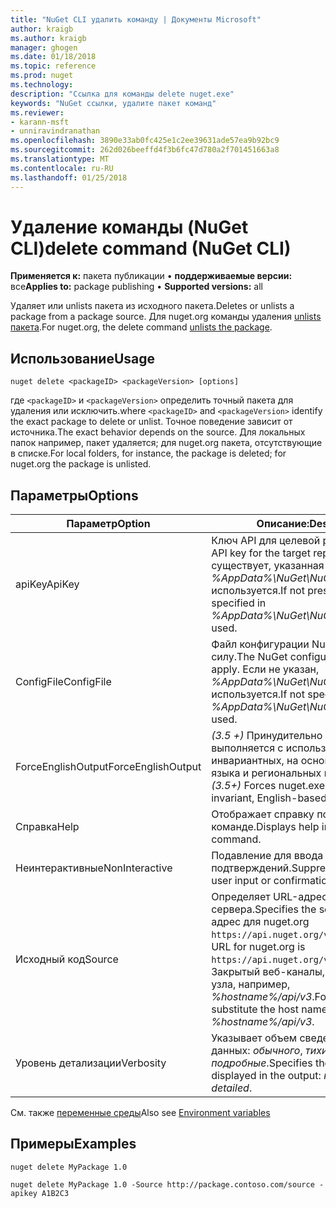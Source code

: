 ```yaml
---
title: "NuGet CLI удалить команду | Документы Microsoft"
author: kraigb
ms.author: kraigb
manager: ghogen
ms.date: 01/18/2018
ms.topic: reference
ms.prod: nuget
ms.technology: 
description: "Ссылка для команды delete nuget.exe"
keywords: "NuGet ссылки, удалите пакет команд"
ms.reviewer:
- karann-msft
- unniravindranathan
ms.openlocfilehash: 3890e33ab0fc425e1c2ee39631ade57ea9b92bc9
ms.sourcegitcommit: 262d026beeffd4f3b6fc47d780a2f701451663a8
ms.translationtype: MT
ms.contentlocale: ru-RU
ms.lasthandoff: 01/25/2018
---
```

# <a name="delete-command-nuget-cli"></a><span data-ttu-id="b6988-104">Удаление команды (NuGet CLI)</span><span class="sxs-lookup"><span data-stu-id="b6988-104">delete command (NuGet CLI)</span></span>

<span data-ttu-id="b6988-105">**Применяется к:** пакета публикации &bullet; **поддерживаемые версии:** все</span><span class="sxs-lookup"><span data-stu-id="b6988-105">**Applies to:** package publishing &bullet; **Supported versions:** all</span></span>

<span data-ttu-id="b6988-106">Удаляет или unlists пакета из исходного пакета.</span><span class="sxs-lookup"><span data-stu-id="b6988-106">Deletes or unlists a package from a package source.</span></span> <span data-ttu-id="b6988-107">Для nuget.org команды удаления [unlists пакета](../policies/Deleting-Packages.md).</span><span class="sxs-lookup"><span data-stu-id="b6988-107">For nuget.org, the delete command [unlists the package](../policies/Deleting-Packages.md).</span></span>

## <a name="usage"></a><span data-ttu-id="b6988-108">Использование</span><span class="sxs-lookup"><span data-stu-id="b6988-108">Usage</span></span>

```cli
nuget delete <packageID> <packageVersion> [options]
```

<span data-ttu-id="b6988-109">где `<packageID>` и `<packageVersion>` определить точный пакета для удаления или исключить.</span><span class="sxs-lookup"><span data-stu-id="b6988-109">where `<packageID>` and `<packageVersion>` identify the exact package to delete or unlist.</span></span> <span data-ttu-id="b6988-110">Точное поведение зависит от источника.</span><span class="sxs-lookup"><span data-stu-id="b6988-110">The exact behavior depends on the source.</span></span> <span data-ttu-id="b6988-111">Для локальных папок например, пакет удаляется; для nuget.org пакета, отсутствующие в списке.</span><span class="sxs-lookup"><span data-stu-id="b6988-111">For local folders, for instance, the package is deleted; for nuget.org the package is unlisted.</span></span>

## <a name="options"></a><span data-ttu-id="b6988-112">Параметры</span><span class="sxs-lookup"><span data-stu-id="b6988-112">Options</span></span>

| <span data-ttu-id="b6988-113">Параметр</span><span class="sxs-lookup"><span data-stu-id="b6988-113">Option</span></span> | <span data-ttu-id="b6988-114">Описание:</span><span class="sxs-lookup"><span data-stu-id="b6988-114">Description</span></span> |
| --- | --- |
| <span data-ttu-id="b6988-115">apiKey</span><span class="sxs-lookup"><span data-stu-id="b6988-115">ApiKey</span></span> | <span data-ttu-id="b6988-116">Ключ API для целевой репозиторий.</span><span class="sxs-lookup"><span data-stu-id="b6988-116">The API key for the target repository.</span></span> <span data-ttu-id="b6988-117">Если не существует, указанная в *%AppData%\NuGet\NuGet.Config* используется.</span><span class="sxs-lookup"><span data-stu-id="b6988-117">If not present, the one specified in *%AppData%\NuGet\NuGet.Config* is used.</span></span> |
| <span data-ttu-id="b6988-118">ConfigFile</span><span class="sxs-lookup"><span data-stu-id="b6988-118">ConfigFile</span></span> | <span data-ttu-id="b6988-119">Файл конфигурации NuGet вступили в силу.</span><span class="sxs-lookup"><span data-stu-id="b6988-119">The NuGet configuration file to apply.</span></span> <span data-ttu-id="b6988-120">Если не указан, *%AppData%\NuGet\NuGet.Config* используется.</span><span class="sxs-lookup"><span data-stu-id="b6988-120">If not specified, *%AppData%\NuGet\NuGet.Config* is used.</span></span> |
| <span data-ttu-id="b6988-121">ForceEnglishOutput</span><span class="sxs-lookup"><span data-stu-id="b6988-121">ForceEnglishOutput</span></span> | <span data-ttu-id="b6988-122">*(3.5 +)*  Принудительно nuget.exe выполняется с использованием инвариантных, на основе английского языка и региональных параметров.</span><span class="sxs-lookup"><span data-stu-id="b6988-122">*(3.5+)* Forces nuget.exe to run using an invariant, English-based culture.</span></span> |
| <span data-ttu-id="b6988-123">Справка</span><span class="sxs-lookup"><span data-stu-id="b6988-123">Help</span></span> | <span data-ttu-id="b6988-124">Отображает справку по команде.</span><span class="sxs-lookup"><span data-stu-id="b6988-124">Displays help information for the command.</span></span> |
| <span data-ttu-id="b6988-125">Неинтерактивные</span><span class="sxs-lookup"><span data-stu-id="b6988-125">NonInteractive</span></span> | <span data-ttu-id="b6988-126">Подавление для ввода данных и подтверждений.</span><span class="sxs-lookup"><span data-stu-id="b6988-126">Suppresses prompts for user input or confirmations.</span></span> |
| <span data-ttu-id="b6988-127">Исходный код</span><span class="sxs-lookup"><span data-stu-id="b6988-127">Source</span></span> | <span data-ttu-id="b6988-128">Определяет URL-адрес сервера.</span><span class="sxs-lookup"><span data-stu-id="b6988-128">Specifies the server URL.</span></span> <span data-ttu-id="b6988-129">URL-адрес для nuget.org `https://api.nuget.org/v3/index.json`.</span><span class="sxs-lookup"><span data-stu-id="b6988-129">The URL for nuget.org is `https://api.nuget.org/v3/index.json`.</span></span> <span data-ttu-id="b6988-130">Закрытый веб-каналы, замените на имя узла, например, *%hostname%/api/v3*.</span><span class="sxs-lookup"><span data-stu-id="b6988-130">For private feeds, substitute the host name, for example, *%hostname%/api/v3*.</span></span> |
| <span data-ttu-id="b6988-131">Уровень детализации</span><span class="sxs-lookup"><span data-stu-id="b6988-131">Verbosity</span></span> | <span data-ttu-id="b6988-132">Указывает объем сведений в выходных данных: *обычного*, *тихий*, *подробные*.</span><span class="sxs-lookup"><span data-stu-id="b6988-132">Specifies the amount of detail displayed in the output: *normal*, *quiet*, *detailed*.</span></span> |

<span data-ttu-id="b6988-133">См. также [переменные среды](cli-ref-environment-variables.md)</span><span class="sxs-lookup"><span data-stu-id="b6988-133">Also see [Environment variables](cli-ref-environment-variables.md)</span></span>

## <a name="examples"></a><span data-ttu-id="b6988-134">Примеры</span><span class="sxs-lookup"><span data-stu-id="b6988-134">Examples</span></span>

```cli
nuget delete MyPackage 1.0

nuget delete MyPackage 1.0 -Source http://package.contoso.com/source -apikey A1B2C3
```

